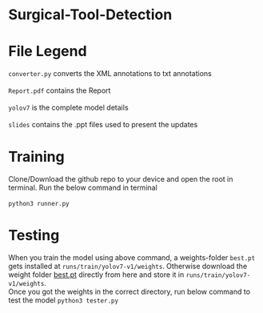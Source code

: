 # Surgical-Tool-Detection

# File Legend
`converter.py` converts the XML annotations to txt annotations
\
\
`Report.pdf` contains the Report
\
\
`yolov7` is the complete model details
\
\
`slides` contains the .ppt files used to present the updates

# Training
Clone/Download the github repo to your device and open the root in terminal. Run the below command in terminal
\
\
`python3 runner.py`

# Testing
When you train the model using above command, a weights-folder `best.pt` gets installed at `runs/train/yolov7-v1/weights`. Otherwise
download the weight folder [best.pt](https://github.com/Likhith-2914/Surgical-Tool-Detection/releases/download/weights/best.pt) directly from here and store
it in `runs/train/yolov7-v1/weights`.
\
Once you got the weights in the correct directory, run below command to test the model
`python3 tester.py`




